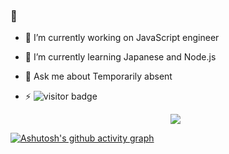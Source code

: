 ### 👋

- 🔭 I’m currently working on JavaScript engineer
- 🌱 I’m currently learning Japanese and Node.js
- 💬 Ask me about Temporarily absent
- ⚡ ![visitor badge](https://visitor-badge.glitch.me/badge?page_id=jzzz999902)


  <div align="center">
        <img src="https://cdn.jsdelivr.net/gh/sun0225SUN/sun0225SUN/assets/images/coding.gif" /><br>
  </div>

<!-- ![Anurag's GitHub stats](https://github-readme-stats.vercel.app/api?username=zzz999902&show_icons=true&theme=transparent) -->
[![Ashutosh's github activity graph](https://github-readme-activity-graph.cyclic.app/graph?username=zzz999902&theme=react)](https://github.com/ashutosh00710/github-readme-activity-graph)
